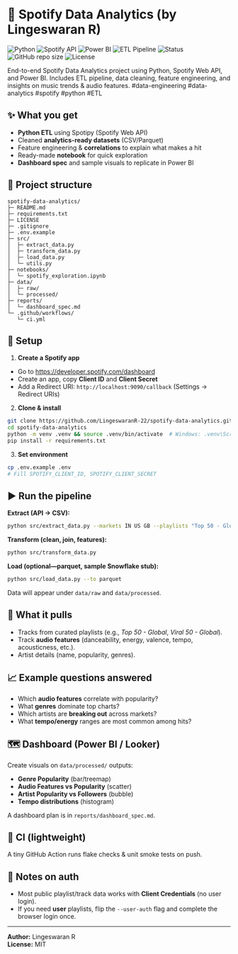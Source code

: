 # 🎵 Spotify Data Analytics (by Lingeswaran R)
![Python](https://img.shields.io/badge/Python-3.11-blue?logo=python)
![Spotify API](https://img.shields.io/badge/Spotify%20API-Data%20Analytics-green?logo=spotify)
![Power BI](https://img.shields.io/badge/Power%20BI-Dashboard-yellow?logo=powerbi)
![ETL Pipeline](https://img.shields.io/badge/ETL-Pipeline-orange?logo=apache-airflow)
![Status](https://img.shields.io/badge/Project-Active-brightgreen)
![GitHub repo size](https://img.shields.io/github/repo-size/LingeswaranR-22/spotify-data-analytics)
![License](https://img.shields.io/github/license/LingeswaranR-22/spotify-data-analytics)

End-to-end Spotify Data Analytics project using Python, Spotify Web API, and Power BI. Includes ETL pipeline, data cleaning, feature engineering, and insights on music trends & audio features.
#data-engineering #data-analytics #spotify #python #ETL

## ✨ What you get
- **Python ETL** using Spotipy (Spotify Web API)
- Cleaned **analytics-ready datasets** (CSV/Parquet)
- Feature engineering & **correlations** to explain what makes a hit
- Ready-made **notebook** for quick exploration
- **Dashboard spec** and sample visuals to replicate in Power BI

## 🧱 Project structure
```
spotify-data-analytics/
├─ README.md
├─ requirements.txt
├─ LICENSE
├─ .gitignore
├─ .env.example
├─ src/
│  ├─ extract_data.py
│  ├─ transform_data.py
│  ├─ load_data.py
│  └─ utils.py
├─ notebooks/
│  └─ spotify_exploration.ipynb
├─ data/
│  ├─ raw/
│  └─ processed/
├─ reports/
│  └─ dashboard_spec.md
└─ .github/workflows/
   └─ ci.yml
```

## 🚀 Setup

1) **Create a Spotify app**
- Go to https://developer.spotify.com/dashboard
- Create an app, copy **Client ID** and **Client Secret**
- Add a Redirect URI: `http://localhost:9090/callback` (Settings → Redirect URIs)

2) **Clone & install**
```bash
git clone https://github.com/LingeswaranR-22/spotify-data-analytics.git
cd spotify-data-analytics
python -m venv .venv && source .venv/bin/activate  # Windows: .venv\Scripts\activate
pip install -r requirements.txt
```

3) **Set environment**
```bash
cp .env.example .env
# Fill SPOTIFY_CLIENT_ID, SPOTIFY_CLIENT_SECRET
```

## ▶️ Run the pipeline
**Extract (API → CSV):**
```bash
python src/extract_data.py --markets IN US GB --playlists "Top 50 - Global" "Viral 50 - Global"
```

**Transform (clean, join, features):**
```bash
python src/transform_data.py
```

**Load (optional—parquet, sample Snowflake stub):**
```bash
python src/load_data.py --to parquet
```

Data will appear under `data/raw` and `data/processed`.

## 🔎 What it pulls
- Tracks from curated playlists (e.g., *Top 50 - Global*, *Viral 50 - Global*).
- Track **audio features** (danceability, energy, valence, tempo, acousticness, etc.).
- Artist details (name, popularity, genres).

## 📈 Example questions answered
- Which **audio features** correlate with popularity?
- What **genres** dominate top charts?
- Which artists are **breaking out** across markets?
- What **tempo/energy** ranges are most common among hits?

## 🗺️ Dashboard (Power BI / Looker)
Create visuals on `data/processed/` outputs:
- **Genre Popularity** (bar/treemap)
- **Audio Features vs Popularity** (scatter)
- **Artist Popularity vs Followers** (bubble)
- **Tempo distributions** (histogram)

A dashboard plan is in `reports/dashboard_spec.md`.

## 🧪 CI (lightweight)
A tiny GitHub Action runs flake checks & unit smoke tests on push.

## 📝 Notes on auth
- Most public playlist/track data works with **Client Credentials** (no user login).
- If you need **user** playlists, flip the `--user-auth` flag and complete the browser login once.

---

**Author:** Lingeswaran R  
**License:** MIT

